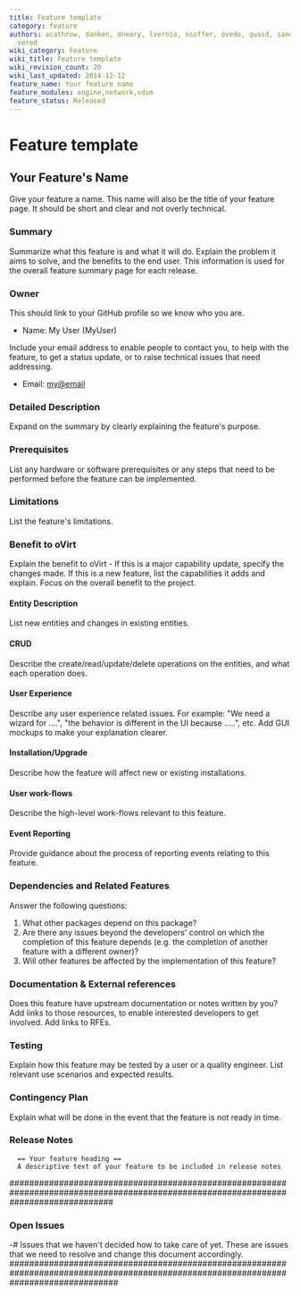 ```yaml
---
title: Feature template
category: feature
authors: acathrow, danken, dneary, lvernia, nsoffer, ovedo, quaid, sandrobonazzola,
  vered
wiki_category: Feature
wiki_title: Feature template
wiki_revision_count: 20
wiki_last_updated: 2014-12-12
feature_name: Your feature name
feature_modules: engine,network,vdsm
feature_status: Released
---
```


# Feature template

## Your Feature's Name

Give your feature a name. This name will also be the title of your feature page. It should be short and clear and not overly technical.

### Summary

Summarize what this feature is and what it will do. Explain the problem it aims to solve, and the benefits to the end user. This information is used for the overall feature summary page for each release.

### Owner

This should link to your GitHub profile so we know who you are.

*   Name: My User (MyUser)

Include your email address to enable people to contact you, to help with the feature, to get a status update, or to raise technical issues that need addressing.

*   Email: <my@email>

### Detailed Description

Expand on the summary by clearly explaining the feature's purpose.

### Prerequisites

List any hardware or software prerequisites or any steps that need to be performed before the feature can be implemented.

### Limitations

List the feature's limitations.

### Benefit to oVirt

Explain the benefit to oVirt - If this is a major capability update, specify the changes made. If this is a new feature, list the capabilities it adds and explain. Focus on the overall benefit to the project.  

#### Entity Description

List new entities and changes in existing entities.

#### CRUD

Describe the create/read/update/delete operations on the entities, and what each operation does.

#### User Experience

Describe any user experience related issues. For example: "We need a wizard for ....", "the behavior is different in the UI because .....", etc. Add GUI mockups to make your explanation clearer.

#### Installation/Upgrade

Describe how the feature will affect new or existing installations.

#### User work-flows

Describe the high-level work-flows relevant to this feature.

#### Event Reporting

Provide guidance about the process of reporting events relating to this feature.

### Dependencies and Related Features

Answer the following questions:
1. What other packages depend on this package? 
2. Are there any issues beyond the developers' control on which the completion of this feature depends (e.g. the completion of another feature with a different owner)?
3. Will other features be affected by the implementation of this feature?

### Documentation & External references

Does this feature have upstream documentation or notes written by you? Add links to those resources, to enable interested developers to get involved. Add links to RFEs.

### Testing

Explain how this feature may be tested by a user or a quality engineer. List relevant use scenarios and expected results.

### Contingency Plan

Explain what will be done in the event that the feature is not ready in time.

### Release Notes

      == Your feature heading ==
      A descriptive text of your feature to be included in release notes

#####################################################################################################################################
### Open Issues

-# Issues that we haven't decided how to take care of yet. These are issues that we need to resolve and change this document accordingly.
######################################################################################################################################

